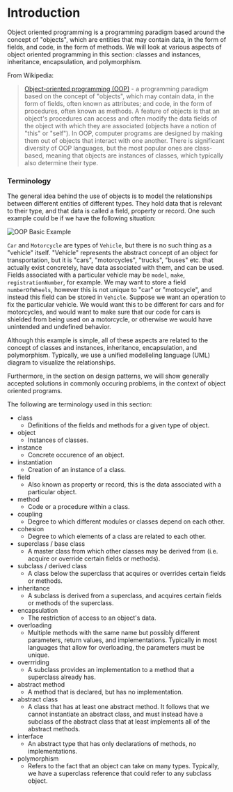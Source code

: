 # Introduction

Object oriented programming is a programming paradigm based around the concept of "objects", which 
are entities that may contain data, in the form of fields, and code, in the form of methods. We
will look at various aspects of object oriented programming in this section: classes and instances,
inheritance, encapsulation, and polymorphism. 

From Wikipedia:

> [Object-oriented programming (OOP)](https://en.wikipedia.org/wiki/Object-oriented_programming) - 
a programming paradigm based on the concept of "objects", which may contain data, in the form of 
fields, often known as attributes; and code, in the form of procedures, often known as methods. A 
feature of objects is that an object's procedures can access and often modify the data fields of the 
object with which they are associated (objects have a notion of "this" or "self"). In OOP, computer
programs are designed by making them out of objects that interact with one another. There is 
significant diversity of OOP languages, but the most popular ones are class-based, meaning that 
objects are instances of classes, which typically also determine their type.

### Terminology

The general idea behind the use of objects is to model the relationships between different entities
of different types. They hold data that is relevant to their type, and that data is called a field,
property or record. One such example could be if we have the following situation:

<img src="https://i.imgur.com/JcAVs8a.png" alt="OOP Basic Example" class="img-fluid">

`Car` and `Motorcycle` are types of `Vehicle`, but there is no such thing as a "vehicle" itself. 
"Vehicle" represents the abstract concept of an object for transportation, but it is "cars", 
"motorcycles", "trucks", "buses" etc. that actually exist concretely, have data associated
with them, and can be used. Fields associated with a particular vehicle may be `model`, `make`,
`registrationNumber`, for example. We may want to store a field `numberOfWheels`, however this is 
not unique to "car" or "motocycle", and instead this field can be stored in `Vehicle`. Suppose we 
want an operation to fix the particular vehicle. We would want this to be different for cars and
for motorcycles, and would want to make sure that our code for cars is shielded from being used on 
a motorcycle, or otherwise we would have unintended and undefined behavior. 

Although this example is simple, all of these aspects are related to the concept of classes and
instances, inheritance, encapsulation, and polymorphism. Typically, we use a unified modelleling
language (UML) diagram to visualize the relationships. 

Furthermore, in the section on design patterns, we will show generally accepted solutions in 
commonly occuring problems, in the context of object oriented programs.

The following are terminology used in this section:

- class
    - Definitions of the fields and methods for a given type of object.
- object
    - Instances of classes.
- instance
    - Concrete occurence of an object.
- instantiation
    - Creation of an instance of a class.
- field
    - Also known as property or record, this is the data associated with a particular object.
- method
    - Code or a procedure within a class.
- coupling
    - Degree to which different modules or classes depend on each other.
- cohesion
    - Degree to which elements of a class are related to each other.
- superclass / base class
    - A master class from which other classes may be derived from (i.e. acquire or override 
    certain fields or methods).
- subclass / derived class
    - A class below the superclass that acquires or overrides certain fields or methods.
- inheritance
    - A subclass is derived from a superclass, and acquires certain fields or methods of the 
    superclass.
- encapsulation
    - The restriction of access to an object's data.
- overloading
    - Multiple methods with the same name but possibly different parameters, return values, and 
    implementations. Typically in most languages that allow for overloading, the parameters must
    be unique.
- overrriding
    - A subclass provides an implementation to a method that a superclass already has.
- abstract method
    - A method that is declared, but has no implementation.
- abstract class
    - A class that has at least one abstract method. It follows that we cannot instantiate an
    abstract class, and must instead have a subclass of the abstract class that at least 
    implements all of the abstract methods.
- interface
    - An abstract type that has only declarations of methods, no implementations.
- polymorphism
    - Refers to the fact that an object can take on many types. Typically, we have a superclass
    reference that could refer to any subclass object.
    